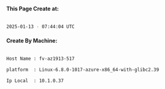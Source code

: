 
   
#### This Page Create at:

```bash

2025-01-13 - 07:44:04 UTC

```

#### Create By Machine:

```bash

Host Name : fv-az1913-517

platform  : Linux-6.8.0-1017-azure-x86_64-with-glibc2.39

Ip Local  : 10.1.0.37

```

